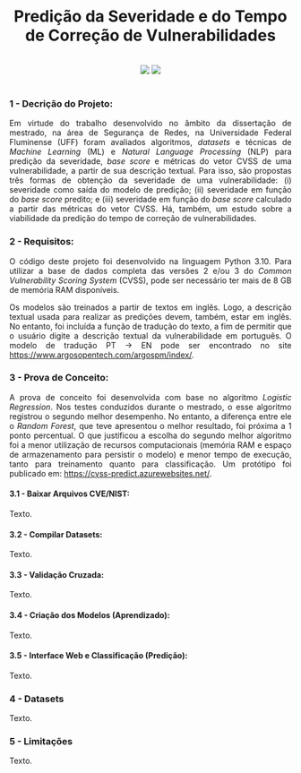 <h1 align="center">Predição da Severidade e do Tempo de Correção de Vulnerabilidades</h1><br>

<div align="center">
<img src="http://img.shields.io/static/v1?label=STATUS&message=EM%20DESENVOLVIMENTO&color=GREEN&style=for-the-badge"/>
<img src="http://img.shields.io/static/v1?label=LINGUAGEM&message=PYTHON%203.10&color=YELLOW&style=for-the-badge"/>
</div><br>

<h3>1 - Decrição do Projeto:</h3>

<div align="justify">
Em virtude do trabalho desenvolvido no âmbito da dissertação de mestrado, na área de Segurança de Redes, na Universidade Federal Fluminense (UFF) foram avaliados algoritmos, <i>datasets</i> e técnicas de <i>Machine Learning</i> (ML) e <i>Natural Language Processing</i> (NLP) para predição da severidade, <i>base score</i> e métricas do vetor CVSS de uma vulnerabilidade, a partir de sua descrição textual. Para isso, são propostas três formas de obtenção da severidade de uma vulnerabilidade: (i) severidade como saída do modelo de predição; (ii) severidade em função do <i>base score</i> predito; e (iii) severidade em função do <i>base score</i> calculado a partir das métricas do vetor CVSS. Há, também, um estudo sobre a viabilidade da predição do tempo de correção de vulnerabilidades.
</div>

<h3>2 - Requisitos:</h3>

<div align="justify">
O código deste projeto foi desenvolvido na linguagem Python 3.10. Para utilizar a base de dados completa das versões 2 e/ou 3 do <i>Common Vulnerability Scoring System</i> (CVSS), pode ser necessário ter mais de 8 GB de memória RAM disponíveis.

Os modelos são treinados a partir de textos em inglês. Logo, a descrição textual usada para realizar as predições devem, também, estar em inglês. No entanto, foi incluída a função de tradução do texto, a fim de permitir que o usuário digite a descrição textual da vulnerabilidade em português. O modelo de tradução PT -> EN pode ser encontrado no site <a href="https://www.argosopentech.com/argospm/index/">https://www.argosopentech.com/argospm/index/</a>.
</div>

<h3>3 - Prova de Conceito:</h3>

<div align="justify">
A prova de conceito foi desenvolvida com base no algoritmo <i>Logistic Regression</i>. Nos testes conduzidos durante o mestrado, o esse algoritmo registrou o segundo melhor desempenho. No entanto, a diferença entre ele o <i>Random Forest</i>, que teve apresentou o melhor resultado, foi próxima a 1 ponto percentual. O que justificou a escolha do segundo melhor algoritmo foi a menor utilização de recursos computacionais (memória RAM e espaço de armazenamento para persistir o modelo) e menor tempo de execução, tanto para treinamento quanto para classificação. Um protótipo foi publicado em: <a href="https://cvss-predict.azurewebsites.net/">https://cvss-predict.azurewebsites.net/</a>.
</div>

<h4>3.1 - Baixar Arquivos CVE/NIST:</h4>

<div align="justify">
Texto.
</div>

<h4>3.2 - Compilar Datasets:</h4>

<div align="justify">
Texto.
</div>

<h4>3.3 - Validação Cruzada:</h4>

<div align="justify">
Texto.
</div>

<h4>3.4 - Criação dos Modelos (Aprendizado):</h4>

<div align="justify">
Texto.
</div>

<h4>3.5 - Interface Web e Classificação (Predição):</h4>

<div align="justify">
Texto.
</div>

<h3>4 - Datasets</h3>

<div align="justify">
Texto.
</div>

<h3>5 - Limitações</h3>

<div align="justify">
Texto.
</div>
